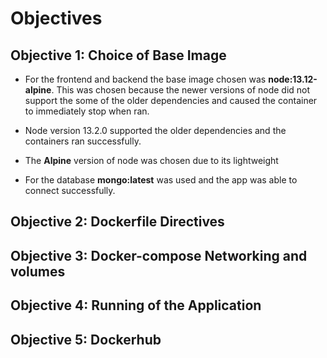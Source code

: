 # Objectives

## Objective 1: Choice of Base Image
- For the frontend and backend the base image chosen was **node:13.12-alpine**. This was chosen because the newer versions of node did not support the some of the older dependencies and caused the container to immediately stop when ran.
- Node version 13.2.0 supported the older dependencies and the containers ran successfully.
- The **Alpine** version of node was chosen due to its lightweight

- For the database **mongo:latest** was used and the app was able to connect successfully.

## Objective 2: Dockerfile Directives

## Objective 3: Docker-compose Networking and volumes

## Objective 4: Running of the Application

## Objective 5:  Dockerhub
